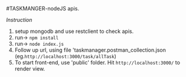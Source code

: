 #TASKMANGER-nodeJS apis.

*Instruction*
1) setup mongodb and use restclient to check apis.
2) run-> `npm install`
3) run-> `node index.js`
4) Follow up url, using file 'taskmanager.postman_collection.json (eg.`http://localhost:3000/task/allTask`)
5) To start front-end, use 'public' folder. Hit `http://localhost:3000/` to render view.